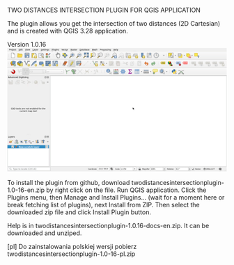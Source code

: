 TWO DISTANCES INTERSECTION PLUGIN FOR QGIS APPLICATION

The plugin allows you get the intersection of two distances (2D Cartesian) and is created with QGIS 3.28 application.

Version 1.0.16
![First look](firstLook.gif)


To install the plugin from github, download twodistancesintersectionplugin-1.0-16-en.zip by right click on the file. Run QGIS application. Click the Plugins menu, then Manage and Install Plugins... (wait for a moment here or break fetching list of plugins), next Install from ZIP. Then select the downloaded zip file and click Install Plugin button.

Help is in twodistancesintersectionplugin-1.0.16-docs-en.zip. It can be downloaded and unziped.

[pl] Do zainstalowania polskiej wersji pobierz twodistancesintersectionplugin-1.0-16-pl.zip
